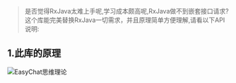 > 是否觉得RxJava太难上手呢,学习成本颇高呢,RxJava做不到嵌套接口请求?这个库能完美替换RxJava一切需求，并且原理简单方便理解,请看以下API说明:

## 1.此库的原理
![EasyChat思维理论](https://oscimg.oschina.net/oscnet/up-9a2e85bc1cdaf4f2222a36d67e5299045d6.png)
